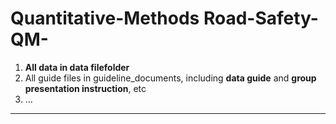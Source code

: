 # Quantitative-Methods Road-Safety-QM-

1. **All data in data filefolder**
2. All guide files in guideline_documents, including **data guide** and **group presentation instruction**, etc
3. ...
****

